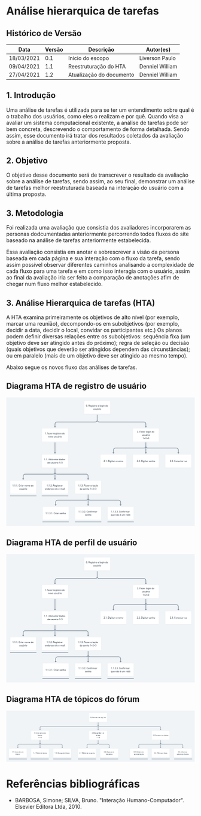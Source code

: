 # Análise hierarquica de tarefas

## Histórico de Versão

| Data       | Versão | Descrição        | Autor(es)      |
| ---------- | ------ | ---------------- | -------------- |
| 18/03/2021 | 0.1    | Inicio do escopo | Liverson Paulo |
| 09/04/2021 | 1.1    | Reestruturação do HTA | Denniel William |
| 27/04/2021 | 1.2    | Atualização do documento | Denniel William |


## 1. Introdução

Uma análise de tarefas é utilizada para se ter um entendimento sobre qual é o trabalho dos usuários,
como eles o realizam e por quê. Quando visa a avaliar um sistema computacional existente, a análise de tarefas pode ser bem concreta, descrevendo o comportamento de forma detalhada. Sendo assim, esse documento irá tratar dos resultados coletados da avaliação sobre a análise de tarefas anteriormente proposta. 

## 2. Objetivo

O objetivo desse documento será de transcrever o resultado da avaliação sobre a análise de tarefas, sendo assim, ao seu final, demonstrar um análise de tarefas melhor reestruturada baseada na interação do usuário com a última proposta.

## 3. Metodologia

Foi realizada uma avaliação que consistia dos avaliadores incorporarem as personas dodcumentadas anteriormente percorrendo todos fluxos do site baseado na análise de tarefas anteriormente estabelecida.

Essa avaliação consistia em anotar e sobrescrever a visão da persona baseada em cada página e sua interação com o fluxo da tarefa, sendo assim possível observar diferentes caminhos analisando a complexidade de cada fluxo para uma tarefa e em como isso interagia com o usuário, assim ao final da avaliação iria ser feito a comparação de anotações afim de chegar num fluxo melhor estabelecido.

## 3. Análise Hierarquica de tarefas (HTA)

A HTA examina primeiramente os objetivos de alto nível (por exemplo, marcar uma reunião), decompondo-os em subobjetivos (por exemplo, decidir a data, decidir o local, convidar os participantes etc.) Os planos podem definir diversas relações entre os subobjetivos: sequência fixa (um objetivo deve ser atingido antes do próximo); regra de seleção ou decisão (quais objetivos que deverão ser atingidos dependem das circunstâncias); ou em paralelo (mais de um objetivo deve ser atingido ao mesmo tempo). 

Abaixo segue os novos fluxo das análises de tarefas.

## Diagrama HTA de registro de usuário

![](../../assets/hta/HTA_registro_de_usuario_v2.png)

## Diagrama HTA de perfil de usuário

![](../../assets/hta/HTA_registro_de_usuario_v2.png)

## Diagrama HTA de tópicos do fórum

![](../../assets/hta/HTA_topicos_v2.png)

# Referências bibliográficas

- BARBOSA, Simone; SILVA, Bruno. "Interação Humano-Computador". Elsevier Editora Ltda, 2010.
